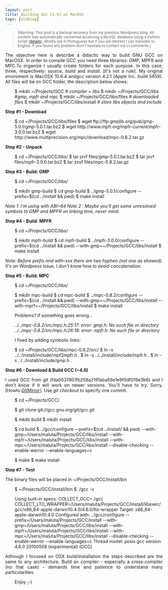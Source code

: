 ```yaml
---
layout: post
title: Building GCC [4.6] on MacOSX
tags: [oldblog]
---
```


> <small>[Warning: This post is a backup recovery from my previous Wordpress blog. All content was automatically converted accessing a MySQL database using a Python script (<a href="http://maluta.github.io/blog/convert-wordpress-to-jekyll/">details</a>). Mostly are in Portuguese but if you are interest I can translate to English. If you found any problem dont't hesitate to contact me in comments.]</small>



<p style="text-align: justify;">The objective here is describe a didactic way to build GNU GCC on MacOSX. In order to compile GCC you need three libraries: GMP, MPFR and MPC.To organize I usually create folders for each purpose. In this case, three, respectively: <em>source</em>, <em>build</em> and <em>install</em>. [It's not a rule]. My original enviroment is MacOSX 10.6.4 andgcc version 4.2.1 (Apple Inc. build 5659). All files will be on GCC folder, the description below shows:</p>
<p style="padding-left: 30px;">$ mkdir ~/Projects/GCC # <em>compiler + libs</em>
$ mkdir ~/Projects/GCC/libs #<em>gmp, mpfr and mp</em>c
$ mkdir ~/Projects/GCC/libs/files <em># downloaded files</em>
$ mkdir ~/Projects/GCC/libs/install <em># store libs objects and include</em></p>
<strong>Step #1 - Download</strong>
<p style="padding-left: 30px;">$ cd ~/Projects/GCC/libs/files
$ wget ftp://ftp.gmplib.org/pub/gmp-5.0.1/gmp-5.0.1.tar.bz2
$ wget http://www.mpfr.org/mpfr-current/mpfr-3.0.0.tar.bz2
$ wget http://www.multiprecision.org/mpc/download/mpc-0.8.2.tar.gz</p>
<strong>Step #2 - Unpack </strong>
<p style="padding-left: 30px;">$ cd ~/Projects/GCC/libs/
$ tar jxvf files/gmp-5.0.1.tar.bz2
$ tar jxvf files/mpfr-3.0.0.tar.bz2
$ tar zxvf files/mpc-0.8.2.tar.gz</p>
<strong>Step #3 - Build: GMP</strong>
<p style="padding-left: 30px;">$ cd ~/Projects/GCC/libs/</p>
<p style="padding-left: 30px;">$ mkdir gmp-build
$ cd gmp-build
$ ../gmp-5.0.1/configure --prefix=$(cd ../install &amp;&amp; pwd)
$ make install</p>
<em>Note 1: I'm using with ABI=64</em>
<em>Note 2 : Maybe you'll get some unresolved symbols to GMP and MPFR on linking time, never mind. </em>

<em></em><strong>Step #4 - Build: MPFR</strong>
<p style="padding-left: 30px;">$ cd ~/Projects/GCC/libs/</p>
<p style="padding-left: 30px;">$ mkdir mpfr-build
$ cd mpfr-build
$ ../mpfr-3.0.0/configure --prefix=$(cd ../install &amp;&amp; pwd) --with-gmp=~/Projects/GCC/libs/install
$ make install</p>
<em>Note: Before prefix and with-xxx there are two hyphen (not one as showed). It's an Wordpress issue, I don't know how to avoid concatenation. </em>

<strong>Step #5 - Build: MPC</strong>
<p style="padding-left: 30px;">$ cd ~/Projects/GCC/libs/</p>
<p style="padding-left: 30px;">$ mkdir mpc-build
$ cd mpc-build
$ ../mpc-0.8.2/configure --prefix=$(cd ../install &amp;&amp; pwd) --with-gmp=~/Projects/GCC/libs/install --with-mprf=~/Projects/GCC/libs/install
$ make install</p>
<p style="padding-left: 30px;">Problems? If something goes wrong...</p>
<p style="padding-left: 30px;"><em>../../mpc-0.8.2/src/mpc.h:25:17: error: gmp.h: No such file or directory
../../mpc-0.8.2/src/mpc.h:26:18: error: mpfr.h: No such file or directory</em></p>
<p style="padding-left: 30px;">I fixed by adding symbolic links:</p>
<p style="padding-left: 30px;">$ cd  ~/Projects/GCC/libs/mpc-0.8.2/src/
$ ln -s ../../install/include/mpf2mpfr.h .
$ ln -s ../../install/include/mpfr.h .
$ ln -s ../../install/include/gmp.h .</p>
<strong>Step #6 - Download &amp; Build GCC (~4.6)</strong>
<p style="text-align: justify;">I used GCC from git (fda0037801fb258a2191aba59e1e9f0df019e3b6) and I don't know if it will work on newer versions. You'll have to try. Sorry. [Howto:<a href="http://gcc.gnu.org/wiki/GitMirror" target="_blank">GitMirror</a>]. Use <em>git checkout </em>to specify one commit.</p>
<p style="padding-left: 30px;">$ cd ~/Projects/GCC/</p>
<p style="padding-left: 30px;">$ git clone git://gcc.gnu.org/git/gcc.git</p>
<p style="padding-left: 30px;">$ mkdir build
$ mkdir install</p>
<p style="padding-left: 30px;">$ cd build
$ ../gcc/configure --prefix=$(cd ../install/ &amp;&amp; pwd) --with-gmp=/Users/maluta/Projects/GCC/libs/install --with-mpfr=/Users/maluta/Projects/GCC/libs/install --with-mpc=/Users/maluta/Projects/GCC/libs/install --disable-checking  --enable-werror --enable-languages=c</p>
<p style="padding-left: 30px;">$ make
$ make install</p>
<strong>Step #7 - Test</strong>

The binary files will be placed in ~/Projects/GCC/install/bin
<p style="padding-left: 30px;">$  ~/Projects/GCC/install/bin
$  ./gcc -v</p>
<p style="padding-left: 30px;">Using built-in specs.
COLLECT_GCC=./gcc
COLLECT_LTO_WRAPPER=/Users/maluta/Projects/GCC/install/libexec/gcc/x86_64-apple-darwin10.4.0/4.6.0/lto-wrapper
Target: x86_64-apple-darwin10.4.0
Configured with: ../gcc/configure --prefix=/Users/maluta/Projects/GCC/install --with-gmp=/Users/maluta/Projects/GCC/libs/install --with-mpfr=/Users/maluta/Projects/GCC/libs/install --with-mpc=/Users/maluta/Projects/GCC/libs/install --disable-checking --enable-werror --enable-languages=c
Thread model: posix
gcc version 4.6.0 20100508 (experimental) (GCC)</p>
<p style="text-align: justify;">Although I focused on OSX build/installation the steps described are the same to any architecture. Build an compiler - especially a cross-compiler (no that case) - demands time and patience to understand many particularities.</p>
<p style="padding-left: 30px;">Enjoy ;-)</p>